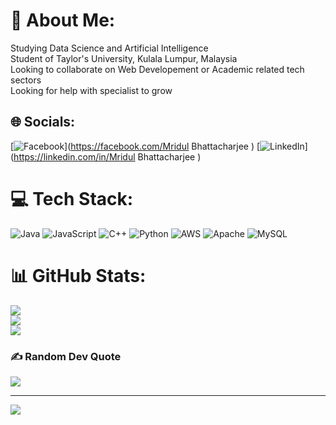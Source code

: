 # 💫 About Me:
Studying Data Science and Artificial Intelligence<br>Student of Taylor's University, Kulala Lumpur, Malaysia<br>Looking to collaborate on Web Developement or Academic related tech sectors<br>Looking for help with specialist to grow<br>


## 🌐 Socials:
[![Facebook](https://img.shields.io/badge/Facebook-%231877F2.svg?logo=Facebook&logoColor=white)](https://facebook.com/Mridul Bhattacharjee ) [![LinkedIn](https://img.shields.io/badge/LinkedIn-%230077B5.svg?logo=linkedin&logoColor=white)](https://linkedin.com/in/Mridul Bhattacharjee ) 

# 💻 Tech Stack:
![Java](https://img.shields.io/badge/java-%23ED8B00.svg?style=for-the-badge&logo=openjdk&logoColor=white) ![JavaScript](https://img.shields.io/badge/javascript-%23323330.svg?style=for-the-badge&logo=javascript&logoColor=%23F7DF1E) ![C++](https://img.shields.io/badge/c++-%2300599C.svg?style=for-the-badge&logo=c%2B%2B&logoColor=white) ![Python](https://img.shields.io/badge/python-3670A0?style=for-the-badge&logo=python&logoColor=ffdd54) ![AWS](https://img.shields.io/badge/AWS-%23FF9900.svg?style=for-the-badge&logo=amazon-aws&logoColor=white) ![Apache](https://img.shields.io/badge/apache-%23D42029.svg?style=for-the-badge&logo=apache&logoColor=white) ![MySQL](https://img.shields.io/badge/mysql-4479A1.svg?style=for-the-badge&logo=mysql&logoColor=white)
# 📊 GitHub Stats:
![](https://github-readme-stats.vercel.app/api?username=mridul0369594&theme=dark&hide_border=true&include_all_commits=false&count_private=false)<br/>
![](https://github-readme-streak-stats.herokuapp.com/?user=mridul0369594&theme=dark&hide_border=true)<br/>
![](https://github-readme-stats.vercel.app/api/top-langs/?username=mridul0369594&theme=dark&hide_border=true&include_all_commits=false&count_private=false&layout=compact)

### ✍️ Random Dev Quote
![](https://quotes-github-readme.vercel.app/api?type=vetical&theme=radical)

---
[![](https://visitcount.itsvg.in/api?id=mridul0369594&icon=0&color=0)](https://visitcount.itsvg.in)

<!-- Proudly created with GPRM ( https://gprm.itsvg.in ) -->